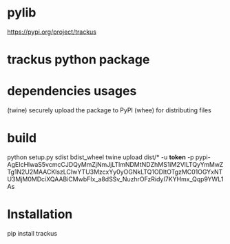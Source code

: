 # pylib

https://pypi.org/project/trackus

# trackus python package

# dependencies usages
(twine) securely upload the package to PyPI
(whee) for distributing files

# build
python setup.py sdist bdist_wheel
twine upload dist/* -u __token__ -p pypi-AgEIcHlwaS5vcmcCJDQyMmZjNmJjLTlmNDMtNDZhMS1iM2VlLTQyYmMwZTg1N2U2MAACKlszLCIwYTU3MzcxYy0yOGNkLTQ1ODItOTgzMC01OGYxNTU3MjM0MDciXQAABiCMwbFIx_a8dSSv_NuzhrOFzRidyI7KYHmx_Qqp9YWL1As

# Installation
pip install trackus